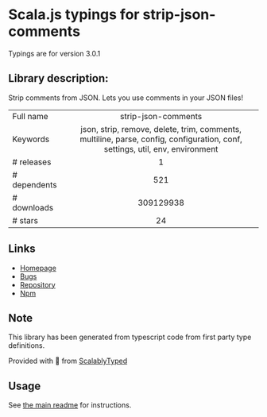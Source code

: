 
# Scala.js typings for strip-json-comments

Typings are for version 3.0.1

## Library description:
Strip comments from JSON. Lets you use comments in your JSON files!

|                    |                 |
| ------------------ | :-------------: |
| Full name          | strip-json-comments |
| Keywords           | json, strip, remove, delete, trim, comments, multiline, parse, config, configuration, conf, settings, util, env, environment |
| # releases         | 1 |
| # dependents       | 521 |
| # downloads        | 309129938 |
| # stars            | 24 |

## Links
- [Homepage](https://github.com/sindresorhus/strip-json-comments#readme)
- [Bugs](https://github.com/sindresorhus/strip-json-comments/issues)
- [Repository](https://github.com/sindresorhus/strip-json-comments)
- [Npm](https://www.npmjs.com/package/strip-json-comments)
    


## Note
This library has been generated from typescript code from first party type definitions.

Provided with :purple_heart: from [ScalablyTyped](https://github.com/oyvindberg/ScalablyTyped)

## Usage
See [the main readme](../../readme.md) for instructions.


